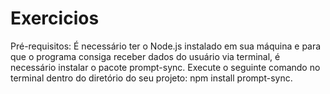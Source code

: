 # Exercicios
Pré-requisitos: É necessário ter o Node.js instalado em sua máquina e para que o programa consiga receber dados do usuário via terminal, é necessário instalar o pacote prompt-sync. Execute o seguinte comando no terminal dentro do diretório do seu projeto: npm install prompt-sync.

